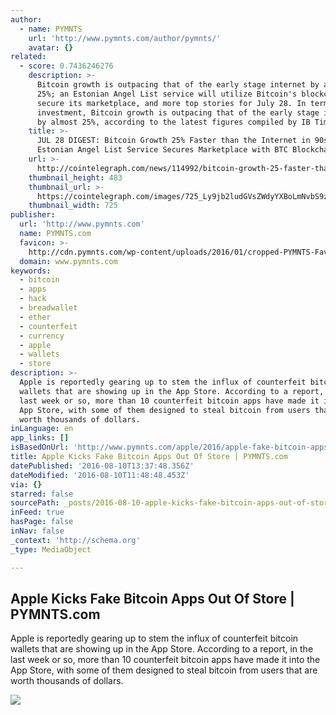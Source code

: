 ```yaml
---
author:
  - name: PYMNTS
    url: 'http://www.pymnts.com/author/pymnts/'
    avatar: {}
related:
  - score: 0.7436246276
    description: >-
      Bitcoin growth is outpacing that of the early stage internet by almost
      25%; an Estonian Angel List service will utilize Bitcoin's blockchain to
      secure its marketplace, and more top stories for July 28. In terms of
      investment, Bitcoin growth is outpacing that of the early stage internet
      by almost 25%, according to the latest figures compiled by IB Times UK.
    title: >-
      JUL 28 DIGEST: Bitcoin Growth 25% Faster than the Internet in 90s;
      Estonian Angel List Service Secures Marketplace with BTC Blockchain
    url: >-
      http://cointelegraph.com/news/114992/bitcoin-growth-25-faster-than-the-internet-in-90s-estonian-angel-list-service-secures-marketplace-with-btc-blockchain
    thumbnail_height: 483
    thumbnail_url: >-
      https://cointelegraph.com/images/725_Ly9jb2ludGVsZWdyYXBoLmNvbS9zdG9yYWdlL3VwbG9hZHMvdmlldy85OTE5MjU5NTUxNmEyZDIxZWMxOTZiZWQzNjI2MjQ0NS5wbmc=.jpg
    thumbnail_width: 725
publisher:
  url: 'http://www.pymnts.com'
  name: PYMNTS.com
  favicon: >-
    http://cdn.pymnts.com/wp-content/uploads/2016/01/cropped-PYMNTS-Favicon1-192x192.jpg
  domain: www.pymnts.com
keywords:
  - bitcoin
  - apps
  - hack
  - breadwallet
  - ether
  - counterfeit
  - currency
  - apple
  - wallets
  - store
description: >-
  Apple is reportedly gearing up to stem the influx of counterfeit bitcoin
  wallets that are showing up in the App Store. According to a report, in the
  last week or so, more than 10 counterfeit bitcoin apps have made it into the
  App Store, with some of them designed to steal bitcoin from users that are
  worth thousands of dollars.
inLanguage: en
app_links: []
isBasedOnUrl: 'http://www.pymnts.com/apple/2016/apple-fake-bitcoin-apps-app-store/'
title: Apple Kicks Fake Bitcoin Apps Out Of Store | PYMNTS.com
datePublished: '2016-08-10T13:37:48.356Z'
dateModified: '2016-08-10T11:48:48.453Z'
via: {}
starred: false
sourcePath: _posts/2016-08-10-apple-kicks-fake-bitcoin-apps-out-of-store-or-pymntscom.md
inFeed: true
hasPage: false
inNav: false
_context: 'http://schema.org'
_type: MediaObject

---
```

<article style=""><h1>Apple Kicks Fake Bitcoin Apps Out Of Store | PYMNTS.com</h1><p>Apple is reportedly gearing up to stem the influx of counterfeit bitcoin wallets that are showing up in the App Store. According to a report, in the last week or so, more than 10 counterfeit bitcoin apps have made it into the App Store, with some of them designed to steal bitcoin from users that are worth thousands of dollars.</p><img src="http://cdn.pymnts.com/wp-content/uploads/2016/08/apple-appstore-bitcoin-1000x600.jpg" /></article>